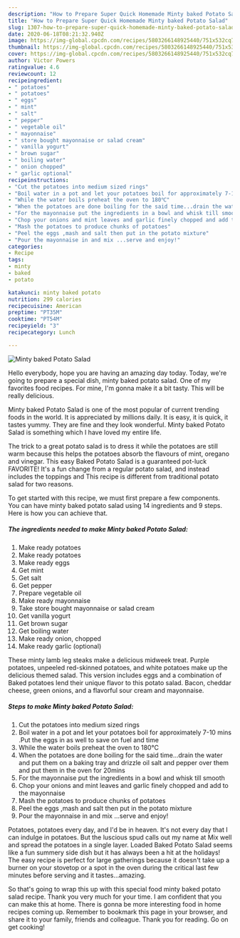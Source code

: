 ```yaml
---
description: "How to Prepare Super Quick Homemade Minty baked Potato Salad"
title: "How to Prepare Super Quick Homemade Minty baked Potato Salad"
slug: 1307-how-to-prepare-super-quick-homemade-minty-baked-potato-salad
date: 2020-06-18T08:21:32.940Z
image: https://img-global.cpcdn.com/recipes/5803266148925440/751x532cq70/minty-baked-potato-salad-recipe-main-photo.jpg
thumbnail: https://img-global.cpcdn.com/recipes/5803266148925440/751x532cq70/minty-baked-potato-salad-recipe-main-photo.jpg
cover: https://img-global.cpcdn.com/recipes/5803266148925440/751x532cq70/minty-baked-potato-salad-recipe-main-photo.jpg
author: Victor Powers
ratingvalue: 4.6
reviewcount: 12
recipeingredient:
- " potatoes"
- " potatoes"
- " eggs"
- " mint"
- " salt"
- " pepper"
- " vegetable oil"
- " mayonnaise"
- " store bought mayonnaise or salad cream"
- " vanilla yogurt"
- " brown sugar"
- " boiling water"
- " onion chopped"
- " garlic optional"
recipeinstructions:
- "Cut the potatoes into medium sized rings"
- "Boil water in a pot and let your potatoes boil for approximately 7-10 mins .Put the eggs in as well to save on fuel and time"
- "While the water boils preheat the oven to 180℃"
- "When the potatoes are done boiling for the said time...drain the water and put them on a baking tray and drizzle oil salt and pepper over them and put them in the oven for 20mins"
- "For the mayonnaise put the ingredients in a bowl and whisk till smooth"
- "Chop your onions and mint leaves and garlic finely chopped and add to the mayonnaise"
- "Mash the potatoes to produce chunks of potatoes"
- "Peel the eggs ,mash and salt then put in the potato mixture"
- "Pour the mayonnaise in and mix ...serve and enjoy!"
categories:
- Recipe
tags:
- minty
- baked
- potato

katakunci: minty baked potato 
nutrition: 299 calories
recipecuisine: American
preptime: "PT35M"
cooktime: "PT54M"
recipeyield: "3"
recipecategory: Lunch

---
```



![Minty baked Potato Salad](https://img-global.cpcdn.com/recipes/5803266148925440/751x532cq70/minty-baked-potato-salad-recipe-main-photo.jpg)

Hello everybody, hope you are having an amazing day today. Today, we're going to prepare a special dish, minty baked potato salad. One of my favorites food recipes. For mine, I'm gonna make it a bit tasty. This will be really delicious.

Minty baked Potato Salad is one of the most popular of current trending foods in the world. It is appreciated by millions daily. It is easy, it is quick, it tastes yummy. They are fine and they look wonderful. Minty baked Potato Salad is something which I have loved my entire life.

The trick to a great potato salad is to dress it while the potatoes are still warm because this helps the potatoes absorb the flavours of mint, oregano and vinegar. This easy Baked Potato Salad is a guaranteed pot-luck FAVORITE! It&#39;s a fun change from a regular potato salad, and instead includes the toppings and This recipe is different from traditional potato salad for two reasons.


To get started with this recipe, we must first prepare a few components. You can have minty baked potato salad using 14 ingredients and 9 steps. Here is how you can achieve that.

<!--inarticleads1-->

##### The ingredients needed to make Minty baked Potato Salad:

1. Make ready  potatoes
1. Make ready  potatoes
1. Make ready  eggs
1. Get  mint
1. Get  salt
1. Get  pepper
1. Prepare  vegetable oil
1. Make ready  mayonnaise
1. Take  store bought mayonnaise or salad cream
1. Get  vanilla yogurt
1. Get  brown sugar
1. Get  boiling water
1. Make ready  onion, chopped
1. Make ready  garlic (optional)


These minty lamb leg steaks make a delicious midweek treat. Purple potatoes, unpeeled red-skinned potatoes, and white potatoes make up the delicious themed salad. This version includes eggs and a combination of Baked potatoes lend their unique flavor to this potato salad. Bacon, cheddar cheese, green onions, and a flavorful sour cream and mayonnaise. 

<!--inarticleads2-->

##### Steps to make Minty baked Potato Salad:

1. Cut the potatoes into medium sized rings
1. Boil water in a pot and let your potatoes boil for approximately 7-10 mins .Put the eggs in as well to save on fuel and time
1. While the water boils preheat the oven to 180℃
1. When the potatoes are done boiling for the said time...drain the water and put them on a baking tray and drizzle oil salt and pepper over them and put them in the oven for 20mins
1. For the mayonnaise put the ingredients in a bowl and whisk till smooth
1. Chop your onions and mint leaves and garlic finely chopped and add to the mayonnaise
1. Mash the potatoes to produce chunks of potatoes
1. Peel the eggs ,mash and salt then put in the potato mixture
1. Pour the mayonnaise in and mix ...serve and enjoy!


Potatoes, potatoes every day, and I&#39;d be in heaven. It&#39;s not every day that I can indulge in potatoes. But the luscious spud calls out my name at Mix well and spread the potatoes in a single layer. Loaded Baked Potato Salad seems like a fun summery side dish but it has always been a hit at the holidays! The easy recipe is perfect for large gatherings because it doesn&#39;t take up a burner on your stovetop or a spot in the oven during the critical last few minutes before serving and it tastes…amazing. 

So that's going to wrap this up with this special food minty baked potato salad recipe. Thank you very much for your time. I am confident that you can make this at home. There is gonna be more interesting food in home recipes coming up. Remember to bookmark this page in your browser, and share it to your family, friends and colleague. Thank you for reading. Go on get cooking!
